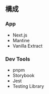 ## 構成

### App

- Next.js
- Mantine
- Vanilla Extract

### Dev Tools

- pnpm
- Storybook
- Jest
- Testing Library
